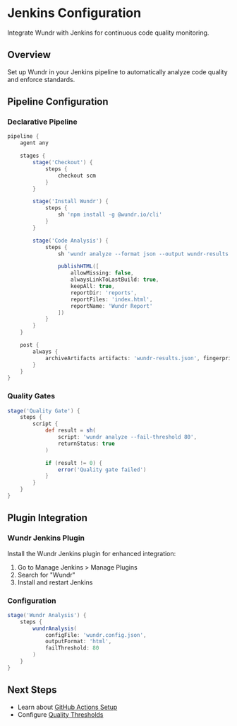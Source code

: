 # Jenkins Configuration

Integrate Wundr with Jenkins for continuous code quality monitoring.

## Overview

Set up Wundr in your Jenkins pipeline to automatically analyze code quality and enforce standards.

## Pipeline Configuration

### Declarative Pipeline

```groovy
pipeline {
    agent any

    stages {
        stage('Checkout') {
            steps {
                checkout scm
            }
        }

        stage('Install Wundr') {
            steps {
                sh 'npm install -g @wundr.io/cli'
            }
        }

        stage('Code Analysis') {
            steps {
                sh 'wundr analyze --format json --output wundr-results.json'

                publishHTML([
                    allowMissing: false,
                    alwaysLinkToLastBuild: true,
                    keepAll: true,
                    reportDir: 'reports',
                    reportFiles: 'index.html',
                    reportName: 'Wundr Report'
                ])
            }
        }
    }

    post {
        always {
            archiveArtifacts artifacts: 'wundr-results.json', fingerprint: true
        }
    }
}
```

### Quality Gates

```groovy
stage('Quality Gate') {
    steps {
        script {
            def result = sh(
                script: 'wundr analyze --fail-threshold 80',
                returnStatus: true
            )

            if (result != 0) {
                error('Quality gate failed')
            }
        }
    }
}
```

## Plugin Integration

### Wundr Jenkins Plugin

Install the Wundr Jenkins plugin for enhanced integration:

1. Go to Manage Jenkins > Manage Plugins
2. Search for "Wundr"
3. Install and restart Jenkins

### Configuration

```groovy
stage('Wundr Analysis') {
    steps {
        wundrAnalysis(
            configFile: 'wundr.config.json',
            outputFormat: 'html',
            failThreshold: 80
        )
    }
}
```

## Next Steps

- Learn about [GitHub Actions Setup](./github-actions.md)
- Configure [Quality Thresholds](./thresholds.md)